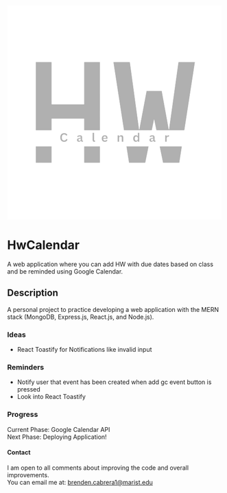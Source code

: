 ![HwCalendar Logo](https://github.com/B-cabrera/hwcalendar-mern/blob/main/src/assets/HwCalendarLogo.png?raw=true)

# HwCalendar
A web application where you can add HW with due dates based on class and be reminded using Google Calendar.

## Description
A personal project to practice developing a web application with the MERN stack (MongoDB, Express.js, React.js, and Node.js).

### Ideas
- React Toastify for Notifications like invalid input

### Reminders
- Notify user that event has been created when add gc event button is pressed
- Look into React Toastify


### Progress
Current Phase: Google Calendar API        
Next Phase: Deploying Application!

#### Contact
I am open to all comments about improving the code and overall improvements.  
You can email me at: brenden.cabrera1@marist.edu